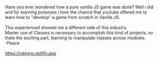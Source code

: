 Have you ever wondered how a pure vanilla JS game was done? Well i did and for learning purposes i took the chance that youtube offered me to learn how to "develop" a game from scratch in Vanilla JS. <br> <br> This experienced showed me a different side of this industry. <br> 
Master use of Classes is necessary to accomplish this kind of projects, so thats the exciting part, learning to manipulate classes across modules. <br>
-Peace <br> <br>
https://vdogrp.netlify.app
